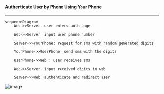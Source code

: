 #### Authenticate User by Phone Using Your Phone

---------------------
```mermaid
sequenceDiagram
    Web->>Server: user enters auth page

    Web->>Server: input user phone number
    
    Server->>YourPhone: request for sms with random generated digits
    
    YourPhone->>UserPhone: send sms with the digits
    
    UserPhone->>Web : user receives sms
    
    Web->>Server: input received digits in web
    
    Server->>Web: authenticate and redirect user
```  
![image](https://user-images.githubusercontent.com/57353430/190856149-3eebe9d1-57c3-489a-bec3-907d9ef7887e.png)

